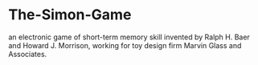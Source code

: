 # The-Simon-Game
 an electronic game of short-term memory skill invented by Ralph H. Baer and Howard J. Morrison, working for toy design firm Marvin Glass and Associates.

